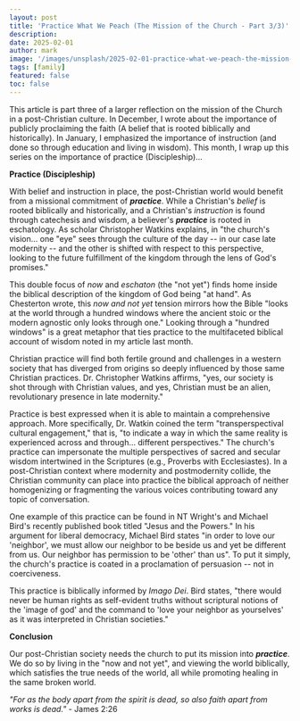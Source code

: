 ```yaml
---
layout: post
title: 'Practice What We Peach (The Mission of the Church - Part 3/3)'
description:
date: 2025-02-01
author: mark
image: '/images/unsplash/2025-02-01-practice-what-we-peach-the-mission-of-the-church---part-33.jpg'
tags: [family]
featured: false
toc: false
---
```


This article is part three of a larger reflection on the mission of the Church in a post-Christian culture. In December, I wrote about the importance of publicly proclaiming the faith (A belief that is rooted biblically and historically). In January, I emphasized the importance of instruction (and done so through education and living in wisdom). This month, I wrap up this series on the importance of practice (Discipleship)...

**Practice (Discipleship)**

With belief and instruction in place, the post-Christian world would benefit from a missional commitment of **_practice_**. While a Christian's _belief_ is rooted biblically and historically, and a Christian's _instruction_ is found through catechesis and wisdom, a believer's **_practice_** is rooted in eschatology. As scholar Christopher Watkins explains, in "the church's vision… one "eye" sees through the culture of the day -- in our case late modernity -- and the other is shifted with respect to this perspective, looking to the future fulfillment of the kingdom through the lens of God's promises."

This double focus of _now_ and _eschaton_ (the "not yet") finds home inside the biblical description of the kingdom of God being "at hand". As Chesterton wrote, this _now and not yet_ tension mirrors how the Bible "looks at the world through a hundred windows where the ancient stoic or the modern agnostic only looks through one." Looking through a "hundred windows" is a great metaphor that ties practice to the multifaceted biblical account of wisdom noted in my article last month.

Christian practice will find both fertile ground and challenges in a western society that has diverged from origins so deeply influenced by those same Christian practices. Dr. Christopher Watkins affirms, "yes, our society is shot through with Christian values, and yes, Christian must be an alien, revolutionary presence in late modernity." 

Practice is best expressed when it is able to maintain a comprehensive approach. More specifically, Dr. Watkin coined the term "transperspectival cultural engagement," that is, "to indicate a way in which the same reality is experienced across and through… different perspectives." The church's practice can impersonate the multiple perspectives of sacred and secular wisdom intertwined in the Scriptures (e.g., Proverbs with Ecclesiastes). In a post-Christian context where modernity and postmodernity collide, the Christian community can place into practice the biblical approach of neither homogenizing or fragmenting the various voices contributing toward any topic of conversation.

One example of this practice can be found in NT Wright's and Michael Bird's recently published book titled "Jesus and the Powers." In his argument for liberal democracy, Michael Bird states "in order to love our 'neighbor', we must allow our neighbor to be beside us and yet be different from us. Our neighbor has permission to be 'other' than us". To put it simply, the church's practice is coated in a proclamation of persuasion -- not in coerciveness.

This practice is biblically informed by _Imago Dei_. Bird states, "there would never be human rights as self-evident truths without scriptural notions of the 'image of god' and the command to 'love your neighbor as yourselves' as it was interpreted in Christian societies."

**Conclusion**

Our post-Christian society needs the church to put its mission into **_practice_**. We do so by living in the "now and not yet", and viewing the world biblically, which satisfies the true needs of the world, all while promoting healing in the same broken world. 

_"For as the body apart from the spirit is dead, so also faith apart from works is dead."_ - James 2:26

